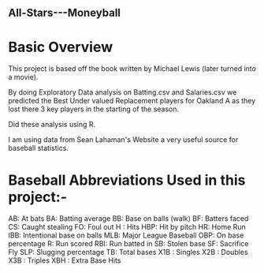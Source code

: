## All-Stars---Moneyball

# Basic Overview
This project is based off the book written by Michael Lewis 
(later turned into a movie).

By doing Exploratory Data analysis on Batting.csv and Salaries.csv
we predicted the Best Under valued Replacement players for Oakland
A as they lost there 3 key players in the starting of the season.

Did these analysis using R.

I am using data from Sean Lahaman's Website a very useful source for 
baseball statistics. 

# Baseball Abbreviations Used in this project:-
AB: At bats
BA: Batting average
BB: Base on balls (walk)
BF: Batters faced
CS: Caught stealing
FO: Foul out
H : Hits
HBP: Hit by pitch
HR: Home Run
IBB: Intentional base on balls
MLB: Major League Baseball
OBP: On base percentage
R: Run scored
RBI: Run batted in
SB: Stolen base
SF: Sacrifice Fly
SLP: Slugging percentage
TB: Total bases
X1B : Singles
X2B : Doubles
X3B : Triples
XBH : Extra Base Hits

